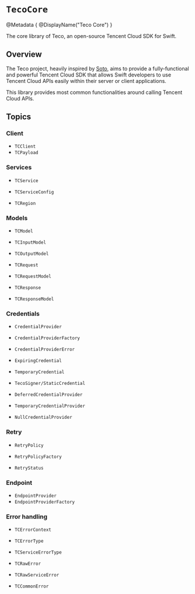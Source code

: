 #  ``TecoCore``

@Metadata {
    @DisplayName("Teco Core")
}

The core library of Teco, an open-source Tencent Cloud SDK for Swift.

## Overview

The Teco project, heavily inspired by [Soto](https://github.com/soto-project), aims to provide a fully-functional and powerful Tencent Cloud SDK that allows Swift developers to use Tencent Cloud APIs easily within their server or client applications.

This library provides most common functionalities around calling Tencent Cloud APIs.

## Topics

### Client

- ``TCClient``
- ``TCPayload``

### Services

- ``TCService``
- ``TCServiceConfig``

- ``TCRegion``

### Models

- ``TCModel``

- ``TCInputModel``
- ``TCOutputModel``

- ``TCRequest``
- ``TCRequestModel``

- ``TCResponse``
- ``TCResponseModel``

### Credentials

- ``CredentialProvider``
- ``CredentialProviderFactory``
- ``CredentialProviderError``

- ``ExpiringCredential``

- ``TemporaryCredential``
- ``TecoSigner/StaticCredential``

- ``DeferredCredentialProvider``
- ``TemporaryCredentialProvider``
- ``NullCredentialProvider``

### Retry

- ``RetryPolicy``
- ``RetryPolicyFactory``

- ``RetryStatus``

### Endpoint

- ``EndpointProvider``
- ``EndpointProviderFactory``

### Error handling

- ``TCErrorContext``

- ``TCErrorType``
- ``TCServiceErrorType``

- ``TCRawError``
- ``TCRawServiceError``

- ``TCCommonError``
